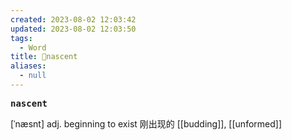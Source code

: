 ```yaml
---
created: 2023-08-02 12:03:42
updated: 2023-08-02 12:03:50
tags:
  - Word
title: 📖nascent
aliases:
  - null
---
```


<pre><strong>nascent</strong></pre>
[ˈnæsnt]
adj. beginning to exist 刚出现的
[[budding]], [[unformed]]
